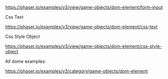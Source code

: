 https://phaser.io/examples/v3/view/game-objects/dom-element/form-input

Css Text

https://phaser.io/examples/v3/view/game-objects/dom-element/css-text

Css Style Object

https://phaser.io/examples/v3/view/game-objects/dom-element/css-style-object

All dome examples:

https://phaser.io/examples/v3/category/game-objects/dom-element
